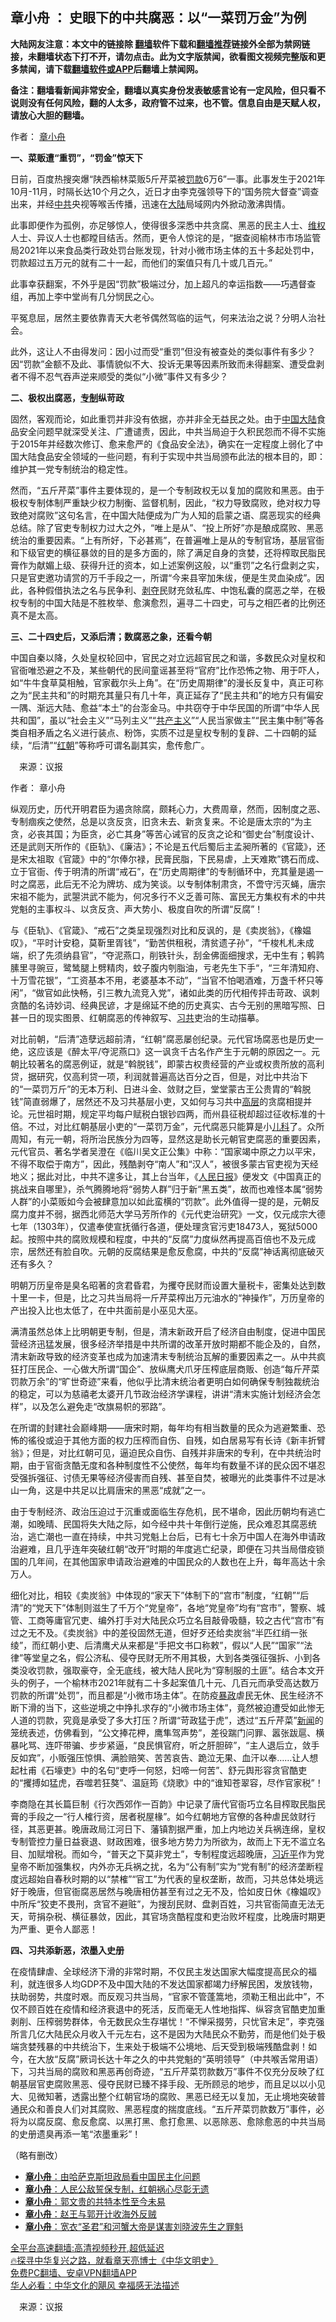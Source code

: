 <!-- 面包屑导航 --> <h2>章小舟 ： 史眼下的中共腐恶：以“一菜罚万金”为例</h2> <p class="notice"><b>大陆网友注意：本文中的链接除 <a href="https://github.com/bannedbook/fanqiang" >翻墙</a>软件下载和<a href="https://github.com/killgcd/justmysocks/blob/master/README.md">翻墙推荐</a>链接外全部为禁网链接，未翻墙状态下打不开，请勿点击。此为文字版禁闻，欲看图文视频完整版和更多禁闻，请下载<a href="https://github.com/bannedbook/fanqiang">翻墙软件或APP</a>后翻墙上禁闻网。</p><p>备注：翻墙看新闻非常安全，翻墙以真实身份发表敏感言论有一定风险，但只看不说则没有任何风险，翻的人太多，政府管不过来，也不管。信息自由是天赋人权，请放心大胆的翻墙。</b></p>  <div class="entry"> <p>作者： <a href="https://www.bannedbook.org/bnews/tag/%e7%ab%a0%e5%b0%8f%e8%88%9f/" class="st_tag internal_tag" rel="tag" title="标签 章小舟 下的日志">章小舟</a></p> <p id="conimg"><strong>一、菜贩遭“重罚”，“罚金”惊天下</strong></p> <p>日前，百度热搜突爆“陕西榆林菜贩5斤芹菜被<a href="https://www.bannedbook.org/bnews/tag/%e7%bd%9a%e6%ac%be/" class="st_tag internal_tag" rel="tag" title="标签 罚款 下的日志">罚款</a>6万6”一事。此事发生于2021年10月-11月，时隔长达10个月之久，近日才由李克强领导下的“国务院大督查”调查出来，并经<a href="https://www.bannedbook.org/bnews/tag/%e4%b8%ad%e5%85%b1/" class="st_tag internal_tag" rel="tag" title="标签 中共 下的日志">中共</a>央视等喉舌传播，迅速在<span class='wp_keywordlink_affiliate'><a href="https://www.bannedbook.org/" title="大陆" target="_blank">大陆</a></span>局域网内外掀动激沸舆情。</p> <p>此事即便作为孤例，亦足够惊人，使得很多深悉中共贪腐、黑恶的民主人士、<span class='wp_keywordlink_affiliate'><a href="https://www.bannedbook.org/bnews/weiquan/" title="维权" target="_blank">维权</a></span>人士、异议人士也都瞠目结舌。然而，更令人惊诧的是，“据查阅榆林市市场监管局2021年以来食品类行政处罚台账发现，针对小微市场主体的五十多起处罚中，罚款超过五万元的就有二十一起，而他们的案值只有几十或几百元。”</p> <p>此事幸获翻案，不外乎是因“罚款”极端过分，加上超凡的幸运指数——巧遇督查组，再加上李中堂尚有几分悯民之心。</p> <p>平冤息屈，居然主要依靠青天大老爷偶然驾临的运气，何来法治之说？分明人治社会。</p> <p>此外，这让人不由得发问：因小过而受“重罚”但没有被查处的类似事件有多少？因“罚款”金额不及此、事情貌似不大、投诉无果等因素所致而未得翻案、遭受盘剥者不得不忍气吞声逆来顺受的类似“小微”事件又有多少？</p>  <p><strong>二、极权出腐恶，<a href="https://www.bannedbook.org/bnews/tag/%E4%B8%93%E5%88%B6/" class="st_tag internal_tag" rel="tag" title="标签 专制 下的日志">专制</a>纵苛政</strong></p> <p>固然，客观而论，如此重罚并非没有依据，亦并非全无益民之处。由于<span class='wp_keywordlink_affiliate'><a href="https://www.bannedbook.org/" title="中国" target="_blank">中国</a></span><a href="https://www.bannedbook.org/bnews/tag/%e5%a4%a7%e9%99%86/" class="st_tag internal_tag" rel="tag" title="标签 大陆 下的日志">大陆</a>食品安全问题早就深受关注、广遭谴责，因此，中共当局迫于久积民怨而不得不实施于2015年并经数次修订、愈来愈严的《食品安全法》，确实在一定程度上弱化了中国大陆食品安全领域的一些问题，有利于实现中共当局颁布此法的根本目的，即：维护其一党专制统治的稳定性。</p> <p>然而，“五斤芹菜”事件主要体现的，是一个专制政权无以复加的腐败和黑恶。由于极权专制体制严重缺少权力制衡、监督机制，因此，“权力导致腐败，绝对权力导致绝对腐败”这句名言，在中国大陆便成为广为人知的启蒙之语、腐恶现实的经典总结。除了官吏专制权力过大之外，“唯上是从”、“投上所好”亦是酿成腐败、黑恶统治的重要因素。“上有所好，下必甚焉”，在普遍唯上是从的专制官场，基层官衙和下级官吏的横征暴敛的目的是多方面的，除了满足自身的贪婪，还将榨取民脂民膏作为献媚上级、获得升迁的资本，如上述案例这般，以“重罚”之名行盘剥之实，只是官吏邀功请赏的万千手段之一，所谓“今来县宰加朱绂，便是生灵血染成”。因此，各种假借执法之名与民争利、<span class='wp_keywordlink'><a href="https://www.bannedbook.org/forum2/topic21.html" title="《剥夺》 黄建民 著" target="_blank">剥夺</a></span>民财充敛私库、中饱私囊的腐恶之举，在极权专制的中国大陆是不胜枚举、愈演愈烈，遍寻二十四史，可与之相匹者的比例还真不是太高。</p> <p><strong>三、二十四史后，又添后清；数腐恶之象，还看今朝</strong></p> <p>中国自秦以降，久处皇权轮回中，官民之对立远超官民之和谐，多数民众对皇权和官衙唯恐避之不及，某些朝代的民间童谣甚至将“官府”比作恐怖之物、用于吓人，如“牛牛食草莫相触，官家截尔头上角”。在“历史周期律”的漫长反复中，真正可称之为“民主共和”的时期充其量只有几十年，真正延存了“民主共和”的地方只有偏安一隅、渐远大陆、愈益“本土”的台澎金马。中共窃夺于中华民国的所谓“中华人民共和国”，虽以“社会主义”“马列主义”“<span class='wp_keywordlink'><a href="https://www.bannedbook.org/forum2/topic6177.html" title="《共产主义的终极目的》" target="_blank">共产主义</a></span>”“人民当家做主”“民主集中制”等各类自相矛盾之名义进行装点、粉饰，实质不过是皇权专制的复辟、二十四朝的延续，“后清”“<a href="https://www.bannedbook.org/bnews/tag/%E7%BA%A2%E6%9C%9D/" class="st_tag internal_tag" rel="tag" title="标签 红朝 下的日志">红朝</a>”等称呼可谓名副其实，愈传愈广。</p> <p class="src-info">　来源：议报 </p> <p>作者： 章小舟</p>  <p>纵观历史，历代开明君臣为遏贪除腐，颇耗心力，大费周章，然而，因制度之恶、专制痼疾之使然，总是以贪反贪，旧贪未去、新贪复来。不论是唐太宗的“为主贪，必丧其国；为臣贪，必亡其身”等苦心诫官的反贪之论和“御史台”制度设计、还是武则天所作的《臣轨》、《廉洁》；不论是五代后蜀后主孟昶所著的《官箴》，还是宋太祖取《官箴》中的“尔俸尔禄，民膏民脂，下民易虐，上天难欺”镌石而成、立于官衙、传于明清的所谓“戒石”，在“历史周期律”的专制循环中，充其量是遏一时之腐恶，此后无不沦为牌坊、成为笑谈。以专制体制肃贪，不啻守污灭蝇，唐宗宋祖不能为，武曌洪武不能为，何况多行不义乏善可陈、富民无方集权有术的中共党魁的主事权斗、以贪反贪、声大势小、极度自吹的所谓“反腐”！</p> <p>与《臣轨》、《官箴》、“戒石”之类呈现强烈对比和反讽的，是《卖炭翁》，《橡媪叹》，“平时计安稳，莫靳里胥钱”，“勤苦供租税，清贫遗子孙”，“千梭札札未成端，织了先须纳县官”，“夺泥燕口，削铁针头，刮金佛面细搜求，无中生有；鹌鹑膆里寻豌豆，鹭鸶腿上劈精肉，蚊子腹内刳脂油，亏老先生下手“，“三年清知府、十万雪花银”，“工资基本不用，老婆基本不动”，“当官不怕喝酒难，万盏千杯只等闲”，“做官如此快畅，引三教九流竞入党”，诸如此类的历代相传抨击苛政、讽刺贪酷的名诗妙词、经典民谚，才是绵延不绝的历史真实、古今无别的黑暗写照、日甚一日的现实图景、红朝腐恶的传神叙写、<a href="https://www.bannedbook.org/bnews/tag/%e4%b9%a0%e5%85%b1/" class="st_tag internal_tag" rel="tag" title="标签 习共 下的日志">习共</a>吏治的生动描摹。</p> <p>对比前朝，“后清”造孽远超前清，“红朝”腐恶屡创纪录。元代官场腐恶也是历史一绝，这应该是《醉太平/夺泥燕口》这一讽贪千古名作产生于元朝的原因之一。元朝比较著名的腐恶例证，就是“斡脱钱”，即蒙古权贵经营的产业或权贵所放的高利贷，据研究，仅高利贷一项，利润就普遍高达百分之百，但是，对比中共治下的“一菜罚万斤”的无本万利、日进斗金、敛财之巨，堂堂蒙古王公贵胄的“斡脱钱”简直弱爆了，居然还不及习共基层小吏，又如何与习共中<span class='wp_keywordlink_affiliate'><a href="https://www.bannedbook.org/bnews/ccpdope/" title="中共高层内幕" target="_blank">高层</a></span>的贪腐相提并论。元世祖时期，规定平均每户赋税白银钞四两，而州县征税却超过征收标准的十倍。不过，对比红朝基层小吏的“一菜罚万金”，元代腐恶只能算是小<a href="https://www.bannedbook.org/bnews/tag/%E5%84%BF%E7%A7%91/" class="st_tag internal_tag" rel="tag" title="标签 儿科 下的日志">儿科</a>了。众所周知，有元一朝，将所治民族分为四等，显然这是助长元朝官吏腐恶的重要因素，元代官员、著名学者吴澄在《临川吴文正公集》中称：“国家竭中原之力以平宋，不得不取偿于南方”，因此，残酷剥夺“南人”和“汉人”，被很多蒙古官吏视为天经地义；据此对比，中共不遑多让，其上台当年，《<span class='wp_keywordlink'><a href="https://www.bannedbook.org/forum2/topic109.html" title="透视人民日报" target="_blank">人民日报</a></span>》便发文《中国真正的挑战来自哪里》，杀气腾腾地将“弱势人群”归于新“黑五类”，故而也难怪本属“弱势人群”的小菜贩如今会被肆意加以如此蛮横的“罚款”。此外值得一提的是，元朝反腐力度并不弱，据西北师范大学马芳所作的《元代吏治研究》一文，仅元成宗大德七年（1303年），仅遣奉使宣抚循行各道，便处理贪官污吏18473人，冤狱5000起。按照中共的腐败规模和程度，中共的“反腐”力度纵然再提高百倍也不及元成宗，居然还有脸自吹。元朝的反腐结果是愈反愈腐，中共的“反腐”神话离彻底破灭还有多久？</p> <p>明朝万历皇帝是臭名昭著的贪君昏君，为攫夺民财而设置大量税卡，密集处达到数十里一卡，但是，比之习共当局将一斤芹菜榨出万元油水的“神操作”，万历皇帝的产出投入比也太低了，在中共面前是小巫见大巫。</p> <p>满清虽然总体上比明朝更专制，但是，清末新政开启了经济自由制度，促进中国民营经济迅猛发展，很多经济举措是中共所谓的改革开放时期都不能企及的，自然，清末新政导致的经济变革也成为加速清末专制统治瓦解的重要因素之一。从中共疯狂打压民企、一心做大所谓“国企”、放纵鹰犬爪牙压榨底层商贩、创造“每斤芹菜罚款万余”的“旷世奇迹”来看，他似乎比清末统治者更明白如何确保专制独裁统治的稳定，可以为慈禧老太婆开几节政治经济学课程，讲讲“清末实施计划经济会怎样”，以及怎么避免走“改旗易帜的邪路”。</p> <p>在所谓的封建社会巅峰期——唐宋时期，每年均有相当数量的民众为逃避繁重、恐怖的徭役或迫于其他方面的权力压榨而自伤、自残，如白居易写有长诗《新丰折臂翁》；但是，对比红朝可见，逼迫民众自伤、自残并非唐宋的专利，在中共统治时期，由于官衙贪酷无度和各种制度性不公使然，每年均有数量不详的民众因不堪忍受强拆强征、讨债无果等经济侵害而自残、甚至自焚，被曝光的此类事件不过是冰山一角，这是中共足以比肩唐宋的黑恶“成就”之一。</p> <p>由于专制经济、政治压迫过于沉重或面临生存危机，民不堪命，因此历朝均有逃亡潮，如晚晴、民国将失大陆之际，如今经中共十年倒行逆施，民众难忍其腐恶统治，逃亡潮也一直在持续，中共习党魁上台后，已有七十余万中国人在海外申请政治避难，且几乎连年突破红朝“改开”时期的年度逃亡纪录，即便在习共当局借疫锁国的几年间，在其他国家申请政治避难的中国民众的人数也在上升，每年高达十余万人。</p>  <p>细化对比，相较《卖炭翁》中体现的“家天下”体制下的“宫市”制度，“红朝”“后清”的“党天下”体制则滋生了千万个“党皇帝”，各地“党皇帝”均有“宫市”，警察、城管、工商等庸官冗吏、编外打手对大陆民众巧立名目敲骨吸髓，较之古代“宫市”有过之无不及。《卖炭翁》中的差役固然无道，但好歹还给卖炭翁“半匹红绡一张绫”，而红朝小吏、后清鹰犬从来都是“手把文书口称敕”，假以“人民”“国家”“法律”等堂皇之名，假公济私、侵夺民财无所不用其极，大到各类强征强拆、小到各类没收罚款，强取豪夺，全无底线，被大陆人民叱为“穿制服的土匪”。结合本文开头的例子，一个榆林市2021年就有二十多起案值几十元、几百元而承受高达数万罚款的所谓“处罚”，而且都是“小微市场主体”。在防疫<span class='wp_keywordlink'><a href="https://www.bannedbook.org/forum11/topic276.html" title="禁片：评中国共产党的暴政" target="_blank">暴政</a></span>虐民无休、民生经济不断下滑的当下，这些逆境之中挣扎求存的“小微市场主体”，竟然被迫遭受如此惨无人道的罚款，究竟是承受了多大打压？所谓“苛政猛于虎”，透过“五斤芹菜”<span class='wp_keywordlink_affiliate'><a href="https://www.bannedbook.org/" title="新闻">新闻</a></span>的笼统表述，仿佛看到，“公文捧花柙，鹰隼驾声势”，差役踹门问罪、嚣张跋扈、横暴叱骂、连吓带骗、步步紧逼，“良民惧官府，听之肝胆碎”，“主人退后立，敛手反如宾”，小贩强压惊惧、满脸赔笑、苦苦哀告、跪泣无果、血汗以奉……让人想起杜甫《石壕吏》中的名句“吏呼一何怒，妇啼一何苦”、舒元舆形容贪官酷吏的“攫搏如猛虎，吞噬若狂獒”、温庭筠《烧歌》中的“谁知苍翠容，尽作官家税”！</p> <p>李商隐在其长篇巨制《行次西郊作一百韵》中记录了唐代官衙巧立名目榨取民脂民膏的手段之一“行人榷行资，居者税屋椽”。如今红朝地方官僚的各种虐民敛财行径，其恶更甚。晚唐政局江河日下、藩镇割据严重，加上内地边关兵祸连绵，皇权专制管控力量日益衰退、财政困难，很多地方势力为所欲为，故而上下无不滥立名目、加赋增税。而如今，“普天之下莫非党土”，专制程度远超晚唐，<a href="https://www.bannedbook.org/bnews/tag/%e4%b9%a0%e8%bf%91%e5%b9%b3/" class="st_tag internal_tag" rel="tag" title="标签 习近平 下的日志">习近平</a>作为党皇帝不断加强集权，内外亦无兵祸之扰，名为“公有制”实为“党有制”的经济垄断程度远超始自春秋时期的以“禁榷”“官工”为代表的皇权垄断，故而，习共总体处境远好于晚唐，但官衙腐恶居然与晚唐相仿甚至有过之无不及，恰如皮日休《橡媪叹》中所斥“狡吏不畏刑，贪官不避赃”，为搜刮民财、盘剥百姓，习共官衙简直无法无天，苛捐杂税、横征暴敛，因此，其官场贪酷程度和吏治败坏程度，比晚唐时期更为严重、更令人鄙恶！</p> <p><strong>四、习共添新恶，浓墨入史册</strong></p> <p>在疫情肆虐、全球经济下滑的非常时期，不仅民主发达国家大幅度提高民众的福利，就连很多人均GDP不及中国大陆的不发达国家都竭力纾解民困，发放钱物，扶助弱势，共度时艰。而反观习共当局，“官家不管蓬篙地，须勒王租出此中”，不仅不顾百姓在疫情和经济衰退中的死活，反而毫无人性地指挥、纵容贪官酷吏加重剥削、压榨弱势群体，令无数民众生存堪忧！“不惮采掇劳，只忧官未足”，李克强所言几亿大陆民众月收入千元左右，这不是因为大陆民众不勤劳，而是他们处于极端贪婪残暴的中共统治下，生来处于极端不公境地、后天受到极端残酷盘剥！如今，在大放“反腐”厥词长达十年之久的中共党魁的“英明领导”（中共喉舌常用语）下，习共当局的腐败和黑恶再创奇迹，“五斤芹菜罚款数万”事件不仅充分反映了红朝基层官吏腐败黑恶、侵夺民财已臻不择手段、无所顾忌的地步，而且足以以小见大、见微知著，透露出整个红朝官场的腐败、黑恶已经无以复加，无止境地突破普通民众和善良人们对其腐败、黑恶程度的揣度底线。“五斤芹菜罚款数万”事件，必将为以腐反腐、愈反愈腐、以黑打黑、愈打愈黑、以恶除恶、愈除愈恶的中共当局的史册遗臭再添一笔“浓墨重彩”！</p> <p>（略有删改）</p> <div id="taboola-mid-1"></div>  <ul class='op-related-articles' title='相关阅读'> <li><a href='https://www.bannedbook.org/bnews/comments/20220119/1681382.html' target='_blank'><b>章小舟</b>：由哈萨克斯坦政局看中国民主化问题</a></li> <li><a href='https://www.bannedbook.org/bnews/renquan/xgmyd/20180711/970149.html' target='_blank'><b>章小舟</b>：人民公敌誓保专制，红朝祸心尽彰无遗</a></li> <li><a href='https://www.bannedbook.org/bnews/guowengui/20170624/806869.html' target='_blank'><b>章小舟</b>：郭文贵的共特本性至今未易</a></li> <li><a href='https://www.bannedbook.org/bnews/wenxuesj/20170713/791110.html' target='_blank'><b>章小舟</b>：赵王与郭开计收海外反贼</a></li> <li><a href='https://www.bannedbook.org/bnews/renquan/minyun/20170627/780779.html' target='_blank'><b>章小舟</b>：宽衣“圣君”和河蟹大帝是谋害刘晓波先生之罪魁</a></li> </ul> <p class="texttj"> <a href="https://github.com/bannedbook/fanqiang/wiki/V2ray%E6%9C%BA%E5%9C%BA" target="_blank">全平台高速翻墙:高清视频秒开,超低延迟</a><br/> <a href="https://www.bannedbook.org/bnews/comments/20220808/1768773.html" target="_blank">🔥探寻中华复兴之路，就看章天亮博士《中华文明史》</a><br/> <a href="https://github.com/bannedbook/fanqiang/wiki/%E7%A6%81%E9%97%BB%E7%BD%91%E5%AE%89%E5%8D%93%E7%BF%BB%E5%A2%99%E6%96%B0%E9%97%BBAPP" target="_blank">免费PC翻墙、安卓VPN翻墙APP</a><br/> <a href="https://www.bannedbook.org/bnews/comments/20220220/1694796.html" target="_blank">华人必看：中华文化的飓风 幸福感无法描述</a> </p><p class="src-info">　来源：议报 </p> <a name='sharetosocial'></a>  <div style="margin-bottom:5px;padding-bottom:5px;clear:both"> <div id="archive-pix-1" class="banner-ads"> <!-- AuctionX Display platform tag START --> <div id="27602x728x90x621x_ADSLOT1" clicktrack="%%CLICK_URL_ESC%%"></div>  <!-- AuctionX Display platform tag END --> </div> <div id="archive-pix-2" class="banner-ads"> <!-- AuctionX Display platform tag START --> <div id="27556x300x250x621x_ADSLOT1" clicktrack="%%CLICK_URL_ESC%%" style="margin:0 auto;text-align:center"></div>  <!-- AuctionX Display platform tag END --> </div> </div>  <div id="archive-pix-1" class="banner-ads"> <!-- AuctionX Display platform tag START --> <div id="27603x728x90x621x_ADSLOT1" clicktrack="%%CLICK_URL_ESC%%"></div>  <!-- AuctionX Display platform tag END --> </div> </div><!--END ENTRY--> 